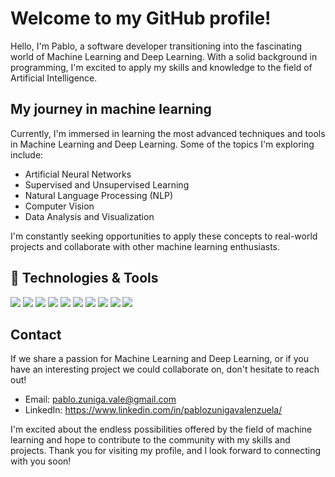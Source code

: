 # Welcome to my GitHub profile!

Hello, I'm Pablo, a software developer transitioning into the fascinating world of Machine Learning and Deep Learning. With a solid background in programming, I'm excited to apply my skills and knowledge to the field of Artificial Intelligence.

## My journey in machine learning

Currently, I'm immersed in learning the most advanced techniques and tools in Machine Learning and Deep Learning. Some of the topics I'm exploring include:

- Artificial Neural Networks
- Supervised and Unsupervised Learning
- Natural Language Processing (NLP)
- Computer Vision
- Data Analysis and Visualization

I'm constantly seeking opportunities to apply these concepts to real-world projects and collaborate with other machine learning enthusiasts.

## 🔧 Technologies & Tools

![](https://img.shields.io/badge/Code-Python-informational?style=flat&logo=python&logoColor=white&color=yellow)
![](https://img.shields.io/badge/Code-Tensorflow-informational?style=flat&logo=tensorflow&logoColor=white&color=important)
![](https://img.shields.io/badge/Code-Flask-informational?style=flat&logo=flask&logoColor=white&color=black)
![](https://img.shields.io/badge/Shell-Bash-informational?style=flat&logo=gnu-bash&logoColor=white&color=inactive)
![](https://img.shields.io/badge/Tools-PostgreSQL-informational?style=flat&logo=postgresql&logoColor=white&color=informational)
![](https://img.shields.io/badge/Tools-Docker-informational?style=flat&logo=docker&logoColor=white&color=blue)
![](https://img.shields.io/badge/OS-Linux-informational?style=flat&logo=linux&logoColor=white&color=white)
![](https://img.shields.io/badge/OS-MacOS-informational?style=flat&logo=apple&logoColor=white&color=white)
![](https://img.shields.io/badge/Code-JavaScript-informational?style=flat&logo=javascript&logoColor=white&color=yellow)
![](https://img.shields.io/badge/Code-React-informational?style=flat&logo=react&logoColor=white&color=blue)

<!---

## Featured Projects

### [ML/DL Project Name 1](link to project 1)
Brief description of project 1 and the Machine Learning or Deep Learning techniques used.

### [ML/DL Project Name 2](link to project 2)
Brief description of project 2 and the Machine Learning or Deep Learning techniques used.

--->

## Contact

If we share a passion for Machine Learning and Deep Learning, or if you have an interesting project we could collaborate on, don't hesitate to reach out!

- Email: pablo.zuniga.vale@gmail.com
- LinkedIn: https://www.linkedin.com/in/pablozunigavalenzuela/

I'm excited about the endless possibilities offered by the field of machine learning and hope to contribute to the community with my skills and projects. Thank you for visiting my profile, and I look forward to connecting with you soon!
